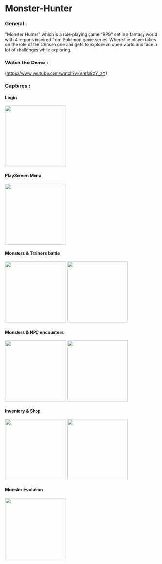 # Monster-Hunter

### General :

"Monster Hunter" which is a role-playing game “RPG” set in a fantasy world with 4 regions inspired from Pokémon game series.
Where the player takes on the role of the Chosen one and gets to explore an open world and face a lot of challenges while exploring.

### Watch the Demo :

(https://www.youtube.com/watch?v=Vrefa8zY_zY)

### Captures :
#### Login
  <img src="https://github.com/chihebnj/Monster-Hunter/assets/164964513/d2765e93-b244-4955-82c6-d91cd299788a" with="200" height="200">
  
#### PlayScreen Menu 
<img src="https://github.com/chihebnj/Monster-Hunter/assets/164964513/0f51d785-090f-4bff-a053-6142d0461d16" with="200" height="200">

#### Monsters & Trainers battle 
<div> 
<img src="https://github.com/chihebnj/Monster-Hunter/assets/164964513/5555b6bf-bc06-4aac-af25-606e4b2adb18" with="200" height="200" >

<img src="https://github.com/chihebnj/Monster-Hunter/assets/164964513/a85e5c62-4648-4606-b6b2-6a4ffe920746" with="200" height="200" >
</div>  

#### Monsters & NPC encounters 
<div> 
<img src="https://github.com/chihebnj/Monster-Hunter/assets/164964513/131b62eb-9ca4-4e74-a948-89ff1cf7a23c" with="200" height="200" >

<img src="https://github.com/chihebnj/Monster-Hunter/assets/164964513/174de813-2033-45d2-afc2-a82c8bea8a68" with="200" height="200" >
</div>  

#### Inventory & Shop 
<div> 
<img src="https://github.com/chihebnj/Monster-Hunter/assets/164964513/d47d96e9-698f-4bf2-957a-144d71b52e4e" with="200" height="200" >

<img src="https://github.com/chihebnj/Monster-Hunter/assets/164964513/941e23c6-8d2d-4ea5-a396-18c53eeae66a" with="200" height="200" >
</div>  

#### Monster Evolution 
<img src="https://github.com/chihebnj/Monster-Hunter/assets/164964513/898ab9aa-8cd9-4080-930b-58bfd7c0b68f" with="200" height="200">
